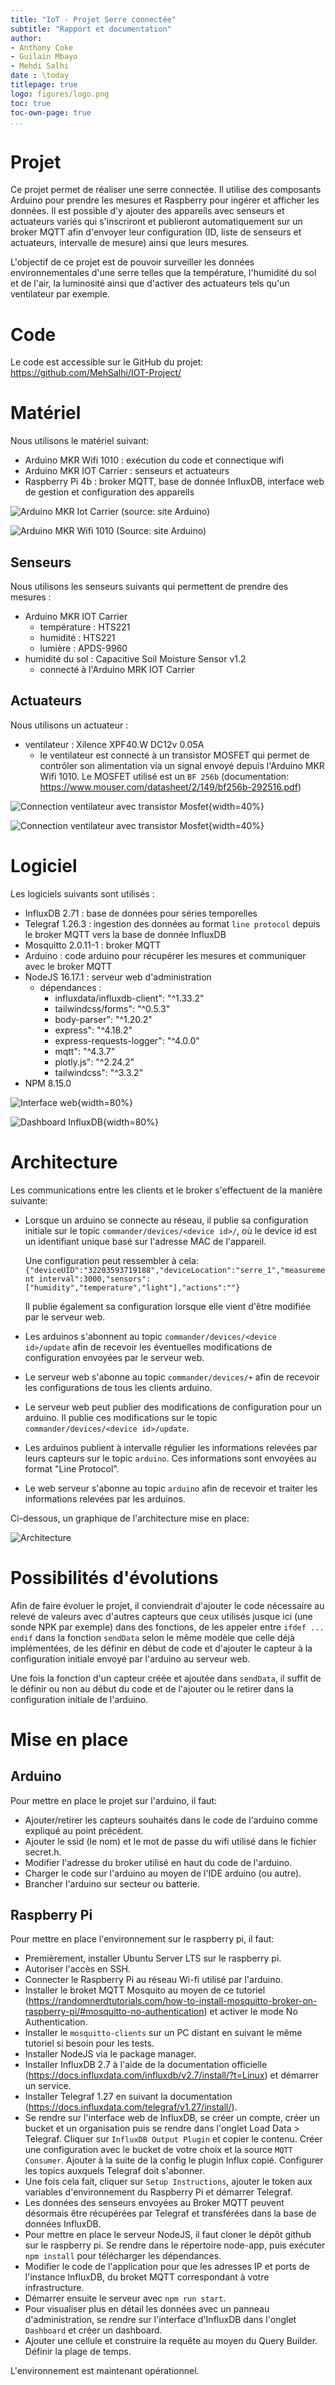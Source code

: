 ```yaml
---
title: "IoT - Projet Serre connectée"
subtitle: "Rapport et documentation"
author: 
- Anthony Coke
- Guilain Mbayo
- Mehdi Salhi
date : \today
titlepage: true
logo: figures/logo.png
toc: true
toc-own-page: true
...
```


# Projet

Ce projet permet de réaliser une serre connectée. Il utilise des composants
Arduino pour prendre les mesures et Raspberry pour ingérer et afficher les
données. Il est possible d'y ajouter des appareils avec senseurs et actuateurs
variés qui s'inscriront et publieront automatiquement sur un broker MQTT afin
d'envoyer leur configuration (ID, liste de senseurs et actuateurs, intervalle de
mesure) ainsi que leurs mesures.

L'objectif de ce projet est de pouvoir surveiller les données environnementales
d'une serre telles que la température, l'humidité du sol et de l'air, la
luminosité ainsi que d'activer des actuateurs tels qu'un ventilateur par
exemple.

# Code

Le code est accessible sur le GitHub du projet: <https://github.com/MehSalhi/IOT-Project/>

# Matériel

Nous utilisons le matériel suivant: 

- Arduino MKR Wifi 1010 : exécution du code et connectique wifi
- Arduino MKR IOT Carrier : senseurs et actuateurs
- Raspberry Pi 4b : broker MQTT, base de donnée InfluxDB, interface web de
  gestion et configuration des appareils

![Arduino MKR Iot Carrier (source: site Arduino)](figures/mkr_iot_carrier_plant.png)

![Arduino MKR Wifi 1010 (Source: site Arduino)](figures/ard_mkr_1010.png)



## Senseurs

Nous utilisons les senseurs suivants qui permettent de prendre des mesures :

- Arduino MKR IOT Carrier
    - température : HTS221
    - humidité : HTS221
    - lumière : APDS-9960
- humidité du sol : Capacitive Soil Moisture Sensor v1.2
    - connecté à l'Arduino MRK IOT Carrier


## Actuateurs

Nous utilisons un actuateur : 

- ventilateur : Xilence XPF40.W DC12v 0.05A
    - le ventilateur est connecté à un transistor MOSFET qui permet de contrôler
      son alimentation via un signal envoyé depuis l'Arduino MKR Wifi 1010. Le
      MOSFET utilisé est un `BF 256b` (documentation: <https://www.mouser.com/datasheet/2/149/bf256b-292516.pdf>)

![Connection ventilateur avec transistor Mosfet](figures/iot_fan_sch.png){width=40%}

![Connection ventilateur avec transistor Mosfet](figures/iot_fan.png){width=40%}

# Logiciel

Les logiciels suivants sont utilisés :

- InfluxDB 2.71 : base de données pour séries temporelles
- Telegraf 1.26.3 : ingestion des données au format `line protocol` depuis le 
    broker MQTT vers la base de
  donnée InfluxDB
- Mosquitto 2.0.11-1 : broker MQTT
- Arduino : code arduino pour récupérer les mesures et communiquer avec le
  broker MQTT
- NodeJS 16.17.1 : serveur web d'administration
    - dépendances :
        - influxdata/influxdb-client": "^1.33.2"
        - tailwindcss/forms": "^0.5.3"
        - body-parser": "^1.20.2"
        - express": "^4.18.2"
        - express-requests-logger": "^4.0.0"
        - mqtt": "^4.3.7"
        - plotly.js": "^2.24.2"
        - tailwindcss": "^3.3.2"
- NPM 8.15.0


![Interface web](figures/web_gui.png){width=80%}

![Dashboard InfluxDB](figures/data_influxdb.png){width=80%}

# Architecture

Les communications entre les clients et le broker s'effectuent de la manière
suivante:

- Lorsque un arduino se connecte au réseau, il publie sa configuration initiale
  sur le topic `commander/devices/<device id>/`, où le device id est un
  identifiant unique basé sur l'adresse MAC de l'appareil. 

  Une configuration peut ressembler à cela:
  `{"deviceUID":"32203593719188","deviceLocation":"serre_1","measurement
  interval":3000,"sensors":["humidity","temperature","light"],"actions":""}`

  Il publie également sa configuration lorsque elle vient d'être modifiée par le
  serveur web.

- Les arduinos s'abonnent au topic `commander/devices/<device id>/update` afin de
  recevoir les éventuelles modifications de configuration envoyées par le
  serveur web.

- Le serveur web s'abonne au topic `commander/devices/+` afin de recevoir les
  configurations de tous les clients arduino.

- Le serveur web peut publier des modifications de configuration pour un arduino.
  Il publie ces modifications sur le topic `commander/devices/<device
  id>/update`.

- Les arduinos publient à intervalle régulier les informations relevées par leurs
  capteurs sur le topic `arduino`. Ces informations sont envoyées au format
  "Line Protocol".

- Le web serveur s'abonne au topic `arduino` afin de recevoir et traiter les
  informations relevées par les arduinos.

Ci-dessous, un graphique de l'architecture mise en place:

![Architecture](figures/IOT_arch.drawio.png)

# Possibilités d'évolutions

Afin de faire évoluer le projet, il conviendrait
d'ajouter le code nécessaire au relevé de valeurs avec d'autres capteurs que
ceux utilisés jusque ici (une sonde NPK par exemple) dans des fonctions, de les 
appeler entre `ifdef ... endif` dans la fonction `sendData` selon le même modèle 
que celle déjà implémentées, de les définir en début de code et d'ajouter le 
capteur à la configuration initiale envoyé par l'arduino au serveur web.

Une fois la fonction d'un capteur créée et ajoutée dans `sendData`, il suffit de le
définir ou non au début du code et de l'ajouter ou le retirer dans la
configuration initiale de l'arduino.

# Mise en place

## Arduino

Pour mettre en place le projet sur l'arduino, il faut:

- Ajouter/retirer les capteurs souhaités dans le code de l'arduino comme
  expliqué au point précédent.
- Ajouter le ssid (le nom) et le mot de passe du wifi utilisé dans le fichier
  secret.h.
- Modifier l'adresse du broker utilisé en haut du code de l'arduino.
- Charger le code sur l'arduino au moyen de l'IDE arduino (ou autre).
- Brancher l'arduino sur secteur ou batterie.

## Raspberry Pi

Pour mettre en place l'environnement sur le raspberry pi, il faut: 

- Premièrement, installer Ubuntu Server LTS sur le raspberry pi.
- Autoriser l'accès en SSH.
- Connecter le Raspberry Pi au réseau Wi-fi utilisé par l'arduino.
- Installer le broket MQTT Mosquito au moyen de ce tutoriel (https://randomnerdtutorials.com/how-to-install-mosquitto-broker-on-raspberry-pi/#mosquitto-no-authentication) 
et activer le mode No Authentication.
- Installer le `mosquitto-clients` sur un PC distant en suivant le même tutoriel si besoin pour les tests.
- Installer NodeJS via le package manager.
- Installer InfluxDB 2.7 à l'aide de la documentation officielle (https://docs.influxdata.com/influxdb/v2.7/install/?t=Linux) et démarrer un service.
- Installer Telegraf 1.27 en suivant la documentation (https://docs.influxdata.com/telegraf/v1.27/install/).
- Se rendre sur l'interface web de InfluxDB, se créer un compte, créer un bucket et un organisation puis se rendre dans l'onglet Load Data > Telegraf. Cliquer sur 
  `InfluxDB Output Plugin` et copier le contenu. Créer une configuration avec le bucket de votre choix et la source `MQTT Consumer`. Ajouter à la suite de la config le plugin Influx copié.
  Configurer les topics auxquels Telegraf doit s'abonner.
- Une fois cela fait, cliquer sur `Setup Instructions`, ajouter le token aux variables d'environnement du Raspberry Pi et démarrer Telegraf.
- Les données des senseurs envoyées au Broker MQTT peuvent désormais être récupérées par Telegraf et transférées dans la base de données InfluxDB.
- Pour mettre en place le serveur NodeJS, il faut cloner le dépôt github sur le raspberry pi. Se rendre dans le répertoire node-app, puis exécuter `npm install` pour télécharger les
dépendances.
- Modifier le code de l'application pour que les adresses IP et ports de l'instance InfluxDB, du broket MQTT correspondant à votre infrastructure.
- Démarrer ensuite le serveur avec `npm run start`.
- Pour visualiser plus en détail les données avec un panneau d'administration, se rendre sur l'interface d'InfluxDB dans l'onglet `Dashboard` et créer un dashboard.
- Ajouter une cellule et construire la requête au moyen du Query Builder. Définir la plage de temps.

L'environnement est maintenant opérationnel.
